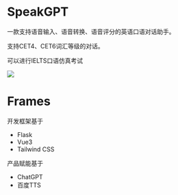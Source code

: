 # SpeakGPT
一款支持语音输入、语音转换、语音评分的英语口语对话助手。

支持CET4、CET6词汇等级的对话。

可以进行IELTS口语仿真考试

![](https://s3.bmp.ovh/imgs/2023/05/28/0aaf16d39c6ba810.png)

# Frames
开发框架基于
- Flask
- Vue3
- Tailwind CSS

产品赋能基于
- ChatGPT
- 百度TTS
